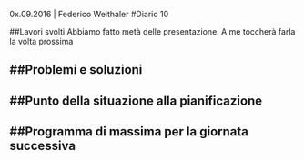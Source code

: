 0x.09.2016 | Federico Weithaler 
#Diario 10

##Lavori svolti
Abbiamo fatto metà delle presentazione. A me toccherà farla la volta prossima

##Problemi e soluzioni
 -

##Punto della situazione alla pianificazione
 -

##Programma di massima per la giornata successiva
 -
